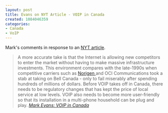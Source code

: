 ```yaml
--- 
layout: post
title: Evans on NYT Article - VOIP in Canada
created: 1084046359
categories: 
- Canada
- VoIP
---
```

<p>Mark's comments in response to an <a href="http://www.nytimes.com/2004/05/05/business/worldbusiness/05canada.html?ex=1399089600&en=13703900736eb8c9&ei=5007&partner=USERLAND" title="No registration - thanks Richard Eriksson">NYT article</a>.</p><blockquote>
A more accurate take is that the Internet is allowing new competitors to enter the market without having to make massive infrastructure investments. This environment compares with the late-1990s when competitive carriers such as <a href="http://www.angustel.ca/update/up294.html#NORIGEN IN RECEIVERSHIP">Norigen </a>and OCI Communications took a stab at taking on Bell Canada - only to fail miserably after spending hundreds of millions of dollars. Before VOIP takes off in Canada, there needs to be regulatory changes that has kept the price of local service at low levels. VOIP also needs to become more user-friendly so that its installation in a multi-phone household can be plug and play. <cite><a href="http://evans.blogware.com/blog/_archives/2004/5/5/51931.html">Mark Evans: VOIP in Canada</a></cite></blockquote>
